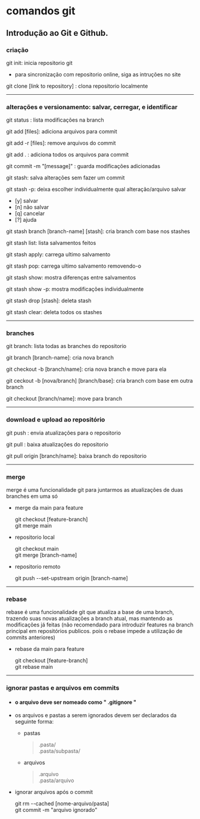 # comandos git

Introdução ao Git e Github.
------------------------------------

### criação
git init: inicia repositorio git
- para sincronização com repositorio online, siga as intruções no site

git clone [link to repository] : clona repositorio localmente
___
### alterações e versionamento: salvar, cerregar, e identificar

git status : lista modificações na branch

git add [files]: adiciona arquivos para commit

git add -r [files]: remove arquivos do commit

git add . : adiciona todos os arquivos para commit

git commit -m "[message]" : guarda modificações adicionadas

git stash: salva alterações sem fazer um commit

git stash -p: deixa escolher individualmente qual alteração/arquivo salvar
- [y] salvar
- [n] não salvar
- [q] cancelar
- [?] ajuda

git stash branch [branch-name] [stash]: cria branch com base nos stashes

git stash list: lista salvamentos feitos

git stash apply: carrega ultimo salvamento

git stash pop: carrega ultimo salvamento removendo-o

git stash show: mostra diferenças entre salvamentos

git stash show -p: mostra modificações individualmente

git stash drop [stash]: deleta stash

git stash clear: deleta todos os stashes
___
### branches

git branch: lista todas as branches do repositorio

git branch [branch-name]: cria nova branch

git checkout -b [branch/name]: cria nova branch e move para ela

git ceckout -b [nova/branch] [branch/base]: cria branch com base em outra branch

git checkout [branch/name]: move para branch
___
### download e upload ao repositório

git push : envia atualizações para o repositorio

git pull : baixa atualizações do repositorio

git pull origin [branch/name]: baixa branch do repositorio
___
### merge

merge é uma funcionalidade git para juntarmos as atualizações de duas branches em uma só
- merge da main para feature

    git checkout [feature-branch]  
    git merge main
- repositorio local

    git checkout main  
    git merge [branch-name]
- repositorio remoto

    git push --set-upstream origin [branch-name]
___
### rebase

rebase é uma funcionalidade git que atualiza a base de uma branch, trazendo suas novas atualizações a branch atual, mas mantendo as modificações já feitas (não recomendado para introduzir features na branch principal em repositórios publicos. pois o rebase impede a utilização de commits anteriores)

- rebase da main para feature

    git checkout [feature-branch]  
    git rebase main
___
### ignorar pastas e arquivos em commits

 - #### o arquivo deve ser nomeado como " .gitignore "
- os arquivos e pastas a serem ignorados devem ser declarados da seguinte forma:
    - pastas
        > .pasta/  
        > .pasta/subpasta/
    - arquivos
        > .arquivo  
        > .pasta/arquivo
- ignorar arquivos após o commit

    git rm --cached [nome-arquivo/pasta]  
    git commit -m "arquivo ignorado"